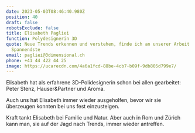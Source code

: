 ```yaml
---
date: 2023-05-03T08:46:40.980Z
position: 40
draft: false
robotsExclude: false
title: Elisabeth Pagliei
function: Polydesignerin 3D
quote: Neue Trends erkennen und verstehen, finde ich an unserer Arbeit mit das
  Spannendste
email: pagliei@3dimensional.ch
phone: +41 44 422 44 25
image: https://ucarecdn.com/4a6a1fcd-88be-4cb7-b09f-9db805d799e7/
---
```

Elisabeth hat als erfahrene 3D-Polidesignerin schon bei allen gearbeitet: Peter Stenz, Hauser&Partner und Aroma. 

Auch uns hat Elisabeth immer wieder ausgeholfen, bevor wir sie überzeugen konnten bei uns fest einzusteigen.

Kraft tankt Elisabeth bei Familie und Natur. Aber auch in Rom und Zürich kann man, sie auf der Jagd nach Trends, immer wieder antreffen.